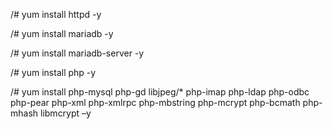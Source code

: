 /# yum install httpd -y

/# yum install mariadb -y

/# yum install mariadb-server -y

/# yum install php -y

/# yum install php-mysql php-gd libjpeg/* php-imap php-ldap php-odbc php-pear php-xml php-xmlrpc php-mbstring php-mcrypt php-bcmath php-mhash libmcrypt –y